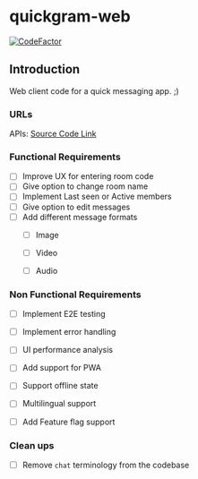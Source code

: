 # quickgram-web

[![CodeFactor](https://www.codefactor.io/repository/github/iamraviprakash/quickgram-web/badge)](https://www.codefactor.io/repository/github/iamraviprakash/quickgram-web)

## Introduction

Web client code for a quick messaging app. ;)


### URLs

APIs: [Source Code Link](https://github.com/iamraviprakash/quickgram-server)

### Functional Requirements

- [ ] Improve UX for entering room code
- [ ] Give option to change room name
- [ ] Implement Last seen or Active members
- [ ] Give option to edit messages
- [ ] Add different message formats
  - [ ] Image
  - [ ] Video
  - [ ] Audio


### Non Functional Requirements
- [ ] Implement E2E testing
- [ ] Implement error handling
- [ ] UI performance analysis
- [ ] Add support for PWA
- [ ] Support offline state
- [ ] Multilingual support
- [ ] Add Feature flag support




### Clean ups

- [ ] Remove `chat` terminology from the codebase
